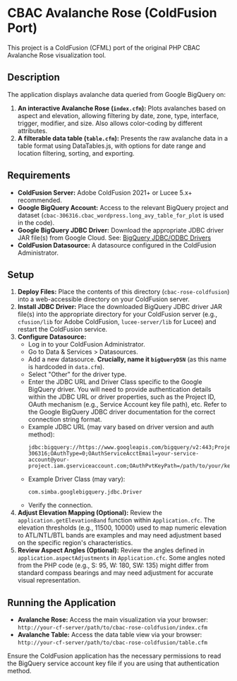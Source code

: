 # CBAC Avalanche Rose (ColdFusion Port)

This project is a ColdFusion (CFML) port of the original PHP CBAC Avalanche Rose visualization tool.

## Description

The application displays avalanche data queried from Google BigQuery on:

1.  **An interactive Avalanche Rose (`index.cfm`):** Plots avalanches based on aspect and elevation, allowing filtering by date, zone, type, interface, trigger, modifier, and size. Also allows color-coding by different attributes.
2.  **A filterable data table (`table.cfm`):** Presents the raw avalanche data in a table format using DataTables.js, with options for date range and location filtering, sorting, and exporting.

## Requirements

*   **ColdFusion Server:** Adobe ColdFusion 2021+ or Lucee 5.x+ recommended.
*   **Google BigQuery Account:** Access to the relevant BigQuery project and dataset (`cbac-306316.cbac_wordpress.long_avy_table_for_plot` is used in the code).
*   **Google BigQuery JDBC Driver:** Download the appropriate JDBC driver JAR file(s) from Google Cloud. See: [BigQuery JDBC/ODBC Drivers](https://cloud.google.com/bigquery/docs/reference/odbc-jdbc-drivers)
*   **ColdFusion Datasource:** A datasource configured in the ColdFusion Administrator.

## Setup

1.  **Deploy Files:** Place the contents of this directory (`cbac-rose-coldfusion`) into a web-accessible directory on your ColdFusion server.
2.  **Install JDBC Driver:** Place the downloaded BigQuery JDBC driver JAR file(s) into the appropriate directory for your ColdFusion server (e.g., `cfusion/lib` for Adobe ColdFusion, `lucee-server/lib` for Lucee) and restart the ColdFusion service.
3.  **Configure Datasource:**
    *   Log in to your ColdFusion Administrator.
    *   Go to Data & Services > Datasources.
    *   Add a new datasource. **Crucially, name it `bigQueryDSN`** (as this name is hardcoded in `data.cfm`).
    *   Select "Other" for the driver type.
    *   Enter the JDBC URL and Driver Class specific to the Google BigQuery driver. You will need to provide authentication details within the JDBC URL or driver properties, such as the Project ID, OAuth mechanism (e.g., Service Account key file path), etc. Refer to the Google BigQuery JDBC driver documentation for the correct connection string format.
    *   Example JDBC URL (may vary based on driver version and auth method):
        ```
        jdbc:bigquery://https://www.googleapis.com/bigquery/v2:443;ProjectId=cbac-306316;OAuthType=0;OAuthServiceAcctEmail=your-service-account@your-project.iam.gserviceaccount.com;OAuthPvtKeyPath=/path/to/your/keyfile.json;
        ```
    *   Example Driver Class (may vary):
        ```
        com.simba.googlebigquery.jdbc.Driver
        ```
    *   Verify the connection.
4.  **Adjust Elevation Mapping (Optional):** Review the `application.getElevationBand` function within `Application.cfc`. The elevation thresholds (e.g., 11500, 10000) used to map numeric elevation to ATL/NTL/BTL bands are examples and may need adjustment based on the specific region's characteristics.
5.  **Review Aspect Angles (Optional):** Review the angles defined in `application.aspectAdjustments` in `Application.cfc`. Some angles noted from the PHP code (e.g., S: 95, W: 180, SW: 135) might differ from standard compass bearings and may need adjustment for accurate visual representation.

## Running the Application

*   **Avalanche Rose:** Access the main visualization via your browser: `http://your-cf-server/path/to/cbac-rose-coldfusion/index.cfm`
*   **Avalanche Table:** Access the data table view via your browser: `http://your-cf-server/path/to/cbac-rose-coldfusion/table.cfm`

Ensure the ColdFusion application has the necessary permissions to read the BigQuery service account key file if you are using that authentication method. 